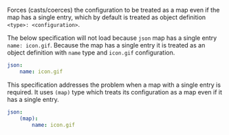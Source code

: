 Forces (casts/coerces) the configuration to be treated as a map even if the map has a single entry, which by default is treated as object definition ``<type>: <configuration>``. 

The below specification will not load because ``json`` map has a single entry ``name: icon.gif``. Because the map has a single entry it is treated as an object definition with ``name`` type and ``icon.gif`` configuration. 

```yaml
json:
    name: icon.gif                
```

This specification addresses the problem when a map with a single entry is required. It uses ``(map)`` type which treats its configuration as a map even if it has a single entry.

```yaml
json:
    (map):
        name: icon.gif                
```